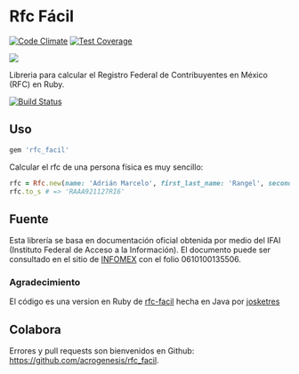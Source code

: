 # Rfc Fácil
[![Code Climate](https://codeclimate.com/github/Munett/rfc_facil/badges/gpa.svg)](https://codeclimate.com/github/Munett/rfc_facil)
[![Test Coverage](https://codeclimate.com/github/Munett/rfc_facil/badges/coverage.svg)](https://codeclimate.com/github/Munett/rfc_facil/coverage)

![](https://github.com/acrogenesis/rfc_facil/raw/master/logo.png)

Libreria para calcular el Registro Federal de Contribuyentes en México (RFC) en Ruby.

[![Build Status](https://travis-ci.org/acrogenesis/rfc_facil.svg?branch=master)](https://travis-ci.org/acrogenesis/rfc_facil)

## Uso

```ruby
gem 'rfc_facil'
```
Calcular el rfc de una persona física es muy sencillo:
```ruby
rfc = Rfc.new(name: 'Adrián Marcelo', first_last_name: 'Rangel', second_last_name: 'Araujo', day: 27, month: 11, year: 1992)
rfc.to_s # => 'RAAA921127RI6'
```

## Fuente
Esta librería se basa en documentación oficial obtenida por medio del IFAI (Instituto Federal de Acceso a la Información). El documento puede ser consultado en el sitio de [INFOMEX](https://www.infomex.org.mx/gobiernofederal/moduloPublico/moduloPublico.action) con el folio 0610100135506.

### Agradecimiento
El código es una version en Ruby de [rfc-facil](https://github.com/josketres/rfc-facil) hecha en Java por [josketres](https://github.com/josketres)

## Colabora
Errores y pull requests son bienvenidos en Github: https://github.com/acrogenesis/rfc_facil.
